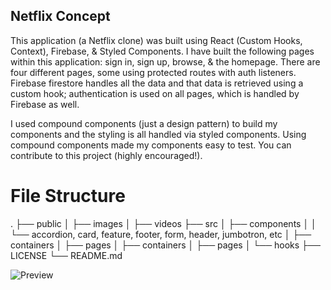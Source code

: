 ## Netflix Concept

This application (a Netflix clone) was built using React (Custom Hooks, Context), Firebase, & Styled Components. I have built the following pages within this application: sign in, sign up, browse, & the homepage. There are four different pages, some using protected routes with auth listeners. Firebase firestore handles all the data and that data is retrieved using a custom hook; authentication is used on all pages, which is handled by Firebase as well.

I used compound components (just a design pattern) to build my components and the styling is all handled via styled components. Using compound components made my components easy to test. You can contribute to this project (highly encouraged!).

# File Structure
.
├── public
│   ├── images
│   ├── videos
├── src
│   ├── components
│   │   └── accordion, card, feature, footer, form, header, jumbotron, etc
│   ├── containers
│   ├── pages
│   ├── containers
│   ├── pages
│   └── hooks
├── LICENSE
└── README.md


![Preview](netflix-preview.png?raw=true)
